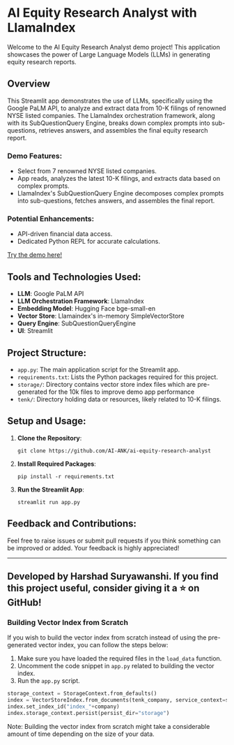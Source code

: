 
# AI Equity Research Analyst with LlamaIndex

Welcome to the AI Equity Research Analyst demo project! This application showcases the power of Large Language Models (LLMs) in generating equity research reports.

## Overview

This Streamlit app demonstrates the use of LLMs, specifically using the Google PaLM API, to analyze and extract data from 10-K filings of renowned NYSE listed companies. The LlamaIndex orchestration framework, along with its SubQuestionQuery Engine, breaks down complex prompts into sub-questions, retrieves answers, and assembles the final equity research report.

### Demo Features:
* Select from 7 renowned NYSE listed companies.
* App reads, analyzes the latest 10-K filings, and extracts data based on complex prompts.
* LlamaIndex's SubQuestionQuery Engine decomposes complex prompts into sub-questions, fetches answers, and assembles the final report.

### Potential Enhancements:
* API-driven financial data access.
* Dedicated Python REPL for accurate calculations.

[Try the demo here!](https://ai-eqty-rsrch-anlyst.streamlit.app/)

## Tools and Technologies Used:
- **LLM**: Google PaLM API
- **LLM Orchestration Framework**: LlamaIndex
- **Embedding Model**: Hugging Face bge-small-en
- **Vector Store**: Llamaindex's in-memory SimpleVectorStore
- **Query Engine**: SubQuestionQueryEngine
- **UI**: Streamlit

## Project Structure:
- `app.py`: The main application script for the Streamlit app.
- `requirements.txt`: Lists the Python packages required for this project.
- `storage/`: Directory contains vector store index files which are pre-generated for the 10k files to improve demo app performance
- `tenk/`: Directory holding data or resources, likely related to 10-K filings.

## Setup and Usage:

1. **Clone the Repository**:
    ```
    git clone https://github.com/AI-ANK/ai-equity-research-analyst
    ```

2. **Install Required Packages**:
    ```
    pip install -r requirements.txt
    ```

3. **Run the Streamlit App**:
    ```
    streamlit run app.py
    ```

## Feedback and Contributions:
Feel free to raise issues or submit pull requests if you think something can be improved or added. Your feedback is highly appreciated!

---

Developed by Harshad Suryawanshi. If you find this project useful, consider giving it a ⭐ on GitHub!
---

### Building Vector Index from Scratch

If you wish to build the vector index from scratch instead of using the pre-generated vector index, you can follow the steps below:

1. Make sure you have loaded the required files in the `load_data` function.
2. Uncomment the code snippet in `app.py` related to building the vector index.
3. Run the `app.py` script.

```python
storage_context = StorageContext.from_defaults()
index = VectorStoreIndex.from_documents(tenk_company, service_context=service_context, use_async=True, storage_context = storage_context)
index.set_index_id("index_"+company)
index.storage_context.persist(persist_dir="storage")
```

Note: Building the vector index from scratch might take a considerable amount of time depending on the size of your data.
